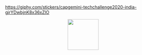 https://giphy.com/stickers/capgemini-techchallenge2020-india-gjrYDwbjnK8x36xZIO
<div id="header" align="center">

  <img src="https://giphy.com/stickers/capgemini-techchallenge2020-india-gjrYDwbjnK8x36xZIO" width="100"/>

</div>


<!--
**gozmanfaraday/gozmanfaraday** is a ✨ _special_ ✨ repository because its `README.md` (this file) appears on your GitHub profile.

Here are some ideas to get you started:

- 🔭 I’m currently working on ...
- 🌱 I’m currently learning ...
- 👯 I’m looking to collaborate on ...
- 🤔 I’m looking for help with ...
- 💬 Ask me about ...
- 📫 How to reach me: ...
- 😄 Pronouns: ...
- ⚡ Fun fact: ...
-->

